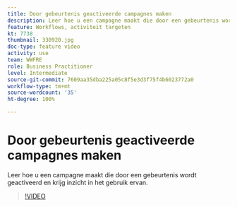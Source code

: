 ```yaml
---
title: Door gebeurtenis geactiveerde campagnes maken
description: Leer hoe u een campagne maakt die door een gebeurtenis wordt geactiveerd en krijg inzicht in het gebruik ervan.
feature: Workflows, activiteit targeten
kt: 7738
thumbnail: 330920.jpg
doc-type: feature video
activity: use
team: WWFRE
role: Business Practitioner
level: Intermediate
source-git-commit: 7609aa35dba225a05c8f5e3d3f75f4b6023772a0
workflow-type: tm+mt
source-wordcount: '35'
ht-degree: 100%

---
```



# Door gebeurtenis geactiveerde campagnes maken

Leer hoe u een campagne maakt die door een gebeurtenis wordt geactiveerd en krijg inzicht in het gebruik ervan.

>[!VIDEO](https://video.tv.adobe.com/v/330920?quality=12)
